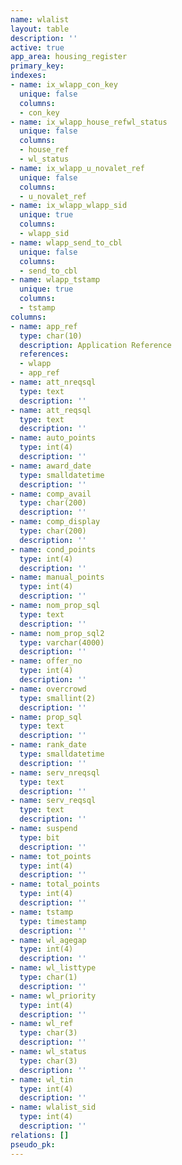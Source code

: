 ```yaml
---
name: wlalist
layout: table
description: ''
active: true
app_area: housing_register
primary_key: 
indexes:
- name: ix_wlapp_con_key
  unique: false
  columns:
  - con_key
- name: ix_wlapp_house_refwl_status
  unique: false
  columns:
  - house_ref
  - wl_status
- name: ix_wlapp_u_novalet_ref
  unique: false
  columns:
  - u_novalet_ref
- name: ix_wlapp_wlapp_sid
  unique: true
  columns:
  - wlapp_sid
- name: wlapp_send_to_cbl
  unique: false
  columns:
  - send_to_cbl
- name: wlapp_tstamp
  unique: true
  columns:
  - tstamp
columns:
- name: app_ref
  type: char(10)
  description: Application Reference
  references:
  - wlapp
  - app_ref
- name: att_nreqsql
  type: text
  description: ''
- name: att_reqsql
  type: text
  description: ''
- name: auto_points
  type: int(4)
  description: ''
- name: award_date
  type: smalldatetime
  description: ''
- name: comp_avail
  type: char(200)
  description: ''
- name: comp_display
  type: char(200)
  description: ''
- name: cond_points
  type: int(4)
  description: ''
- name: manual_points
  type: int(4)
  description: ''
- name: nom_prop_sql
  type: text
  description: ''
- name: nom_prop_sql2
  type: varchar(4000)
  description: ''
- name: offer_no
  type: int(4)
  description: ''
- name: overcrowd
  type: smallint(2)
  description: ''
- name: prop_sql
  type: text
  description: ''
- name: rank_date
  type: smalldatetime
  description: ''
- name: serv_nreqsql
  type: text
  description: ''
- name: serv_reqsql
  type: text
  description: ''
- name: suspend
  type: bit
  description: ''
- name: tot_points
  type: int(4)
  description: ''
- name: total_points
  type: int(4)
  description: ''
- name: tstamp
  type: timestamp
  description: ''
- name: wl_agegap
  type: int(4)
  description: ''
- name: wl_listtype
  type: char(1)
  description: ''
- name: wl_priority
  type: int(4)
  description: ''
- name: wl_ref
  type: char(3)
  description: ''
- name: wl_status
  type: char(3)
  description: ''
- name: wl_tin
  type: int(4)
  description: ''
- name: wlalist_sid
  type: int(4)
  description: ''
relations: []
pseudo_pk: 
---
```


